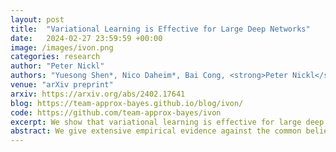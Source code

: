 ```yaml
---
layout: post
title:  "Variational Learning is Effective for Large Deep Networks"
date:   2024-02-27 23:59:59 +00:00
image: /images/ivon.png
categories: research
author: "Peter Nickl"
authors: "Yuesong Shen*, Nico Daheim*, Bai Cong, <strong>Peter Nickl</strong>, Gian Maria Marconi, Clement Bazan, Rio Yokota, Iryna Gurevych, Daniel Cremers, Emtiyaz Khan, Thomas Moellenhoff"
venue: "arXiv preprint"
arxiv: https://arxiv.org/abs/2402.17641
blog: https://team-approx-bayes.github.io/blog/ivon/
code: https://github.com/team-approx-bayes/ivon
excerpt: We show that variational learning is effective for large deep networks such as GPT-2. We demonstrate the benefits of variational learning in downstream tasks like OOD detection, merging of large models and understanding the sensitivity of models to the training data.
abstract: We give extensive empirical evidence against the common belief that variational learning is ineffective for large neural networks. We show that an optimizer called Improved Variational Online Newton (IVON) consistently matches or outperforms Adam for training large networks such as GPT-2 and ResNets from scratch. IVON's computational costs are nearly identical to Adam but its predictive uncertainty is better. We show several new use cases of IVON where we improve fine-tuning and model merging in Large Language Models, accurately predict generalization error, and faithfully estimate sensitivity to data. We find overwhelming evidence in support of effectiveness of variational learning.
---
```

